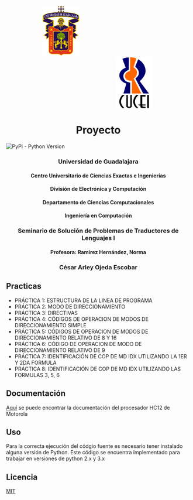 <div style="display: inline-block; margin-left: 100px"> <img src="assets/images/Escudo_UDG.png" width="100px" alt="logo udg"> </div>

<div style="display: inline-block; margin-left: 300px"><img style="align:left" src="assets/images/Escudo_CUCEI.png" width="100px" alt="logo cucei"> </div>

# <center>Proyecto</center>
![PyPI - Python Version](https://img.shields.io/pypi/pyversions/pip)

### <center>Universidad de Guadalajara</center>

#### <center>Centro Universitario de Ciencias Exactas e Ingenierías</center>

#### <center>División de Electrónica y Computación</center>

#### <center>Departamento de Ciencias Computacionales</center>

#### <center>Ingeniería en Computación</center>

### <center>Seminario de Solución de Problemas de Traductores de Lenguajes I</center>

#### <center>Profesora: Ramírez Hernández, Norma</center>

### <center>César Arley Ojeda Escobar</center>

## Practicas
+ PRÁCTICA 1: ESTRUCTURA DE LA LINEA DE PROGRAMA
+ PRÁCTICA 2: MODO DE DIRECCIONAMIENTO
+ PRÁCTICA 3: DIRECTIVAS
+ PRÁCTICA 4: CÓDIGOS DE OPERACION DE MODOS DE DIRECCIONAMIENTO SIMPLE
+ PRÁCTICA 5: CÓDIGOS DE OPERACION DE MODOS DE DIRECCIONAMIENTO RELATIVO DE 8 Y 16
+ PRÁCTICA 6: CÓDIGO DE OPERACION DE MODO DE DIRECCIONAMIENTO RELATIVO DE 9
+ PRÁCTICA 7: IDENTIFICACIÓN DE COP DE MD IDX UTILIZANDO LA 1ER Y 2DA FORMULA
+ PRÁCTICA 8: IDENTIFICACIÓN DE COP DE MD IDX UTILIZANDO LAS FORMULAS 3, 5, 6

## Documentación
[Aquí](CPU12RM.pdf) se puede encontrar la documentación del procesador HC12 de Motorola
## Uso
<p>Para la correcta ejecución del códgio fuente es necesario tener instalado alguna versión de Python. Este código se encuentra implementado para trabajar en versiones de python 2.x y 3.x</p>

## Licencia
[MIT](https://choosealicense.com/licenses/mit/)